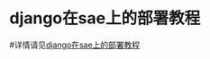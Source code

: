# django在sae上的部署教程

#详情请见[django在sae上的部署教程](http://lovehxy.com/2016/03/25/django%E5%9C%A8sae%E4%B8%8A%E7%9A%84%E9%83%A8%E7%BD%B2%E6%95%99%E7%A8%8B/)
